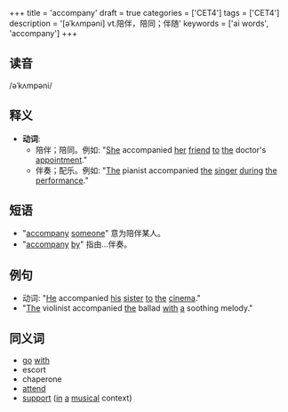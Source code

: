 +++
title = 'accompany'
draft = true
categories = ['CET4']
tags = ['CET4']
description = '[əˈkʌmpəni] vt.陪伴，陪同；伴随'
keywords = ['ai words', 'accompany']
+++

## 读音
/əˈkʌmpəni/

## 释义
- **动词**:
  - 陪伴；陪同。例如: "[She](/zh/post/she/) accompanied [her](/zh/post/her/) [friend](/zh/post/friend/) [to](/zh/post/to/) [the](/zh/post/the/) doctor's [appointment](/zh/post/appointment/)."
  - 伴奏；配乐。例如: "[The](/zh/post/the/) pianist accompanied [the](/zh/post/the/) [singer](/zh/post/singer/) [during](/zh/post/during/) [the](/zh/post/the/) [performance](/zh/post/performance/)."

## 短语
- "[accompany](/zh/post/accompany/) [someone](/zh/post/someone/)" 意为陪伴某人。
- "[accompany](/zh/post/accompany/) [by](/zh/post/by/)" 指由...伴奏。

## 例句
- 动词: "[He](/zh/post/he/) accompanied [his](/zh/post/his/) [sister](/zh/post/sister/) [to](/zh/post/to/) [the](/zh/post/the/) [cinema](/zh/post/cinema/)."
- "[The](/zh/post/the/) violinist accompanied [the](/zh/post/the/) ballad [with](/zh/post/with/) [a](/zh/post/a/) soothing melody."

## 同义词
- [go](/zh/post/go/) [with](/zh/post/with/)
- escort
- chaperone
- [attend](/zh/post/attend/)
- [support](/zh/post/support/) ([in](/zh/post/in/) [a](/zh/post/a/) [musical](/zh/post/musical/) context)

